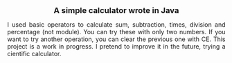 # <h1 style="text-align: center; font-size: 18px;">A simple calculator wrote in Java</h1>

<p style="text-align: justify; font-size: 14px;">
I used basic operators to calculate sum, subtraction, times, division and percentage (not module). You can try these with only two numbers. If you want to try another operation, you can clear the previous one with CE. This project is a work in 
  progress. I pretend to improve it in the future, trying a cientific calculator.
</p>
